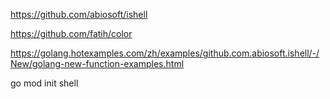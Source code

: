 https://github.com/abiosoft/ishell

https://github.com/fatih/color

https://golang.hotexamples.com/zh/examples/github.com.abiosoft.ishell/-/New/golang-new-function-examples.html


go mod init shell

